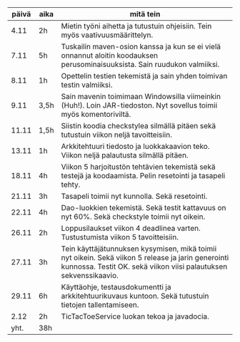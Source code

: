 päivä | aika | mitä tein 
----- | ---- | -------------
4.11 | 2h | Mietin työni aihetta ja tutustuin ohjeisiin. Tein myös vaativuusmäärittelyn.
7.11 | 5h | Tuskailin maven-osion kanssa ja kun se ei vielä onnannut aloitin koodauksen perusominaisuuksista. Sain ruudukon valmiiksi.
8.11 | 1h | Opettelin testien tekemistä ja sain yhden toimivan testin valmiiksi.
9.11 | 3,5h | Sain mavenin toimimaan Windowsilla viimeinkin (Huh!). Loin JAR-tiedoston. Nyt sovellus toimii myös komentoriviltä.
11.11 | 1,5h | Siistin koodia checkstylea silmällä pitäen sekä tutustuin viikon neljä tavoitteisiin.  
13.11 | 1h | Arkkitehtuuri tiedosto ja luokkakaavion teko. Viikon neljä palautusta silmällä pitäen.  
18.11 | 4h | Viikon 5 harjoitustön tehtävien tekemistä sekä testejä ja koodaamista. Pelin resetointi ja tasapeli tehty.  
21.11 | 3h | Tasapeli toimii nyt kunnolla. Sekä resetointi.
22.11 | 4h | Dao-luokkien tekemistä. Sekä testit kattavuus on nyt 60%. Sekä checkstyle toimii nyt oikein.
26.11 | 2h | Loppusilaukset viikon 4 deadlinea varten. Tustustumista viikon 5 tavoitteisiin.
27.11 | 3h | Tein käyttäjätunnuksen kysymisen, mikä toimii nyt oikein. Sekä viikon 5 release ja jarin generointi kunnossa. Testit OK. sekä viikon viisi palautuksen sekvenssikaavio.  
29.11 | 6h | Käyttäohje, testausdokumentti ja arkkitehtuurikuvaus kuntoon. Sekä tutustuin tietojen tallentamiseen.
2.12 | 2h | TicTacToeService luokan tekoa ja javadocia.
yht. | 38h |
